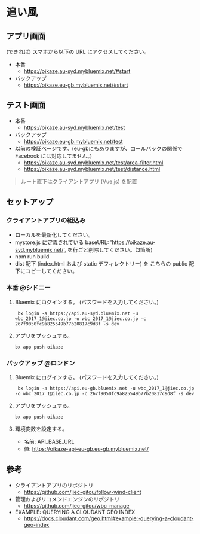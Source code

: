 # 追い風

## アプリ画面
(できれば) スマホから以下の URL にアクセスしてください。
* 本番
    - https://oikaze.au-syd.mybluemix.net/#start
* バックアップ
    - https://oikaze.eu-gb.mybluemix.net/#start

## テスト画面
* 本番
    - https://oikaze.au-syd.mybluemix.net/test
* バックアップ
    - https://oikaze.eu-gb.mybluemix.net/test
* 以前の検証ページです。(eu-gbにもありますが、コールバックの関係で Facebook には対応してません。)
    - https://oikaze.au-syd.mybluemix.net/test/area-filter.html
    - https://oikaze.au-syd.mybluemix.net/test/distance.html

> ルート直下はクライアントアプリ (Vue.js) を配置

## セットアップ

### クライアントアプリの組込み
* ローカルを最新化してください。
* mystore.js に定義されている baseURL: 'https://oikaze.au-syd.mybluemix.net/', を行ごと削除してください。(3箇所)
* npm run build
* dist 配下 (index.html および static デフィレクトリー) を こちらの public 配下にコピーしてください。

### 本番 @シドニー
1. Bluemix にログインする。 (パスワードを入力してください。)
    ```
     bx login -a https://api.au-syd.bluemix.net -u wbc_2017_1@jiec.co.jp -o wbc_2017_1@jiec.co.jp -c 267f9050fc9a825549b77b20817c9d8f -s dev
    ```

1. アプリをプッシュする。
    ```
    bx app push oikaze
    ```

### バックアップ @ロンドン
1. Bluemix にログインする。 (パスワードを入力してください。)
    ```
     bx login -a https://api.eu-gb.bluemix.net -u wbc_2017_1@jiec.co.jp -o wbc_2017_1@jiec.co.jp -c 267f9050fc9a825549b77b20817c9d8f -s dev
    ```

1. アプリをプッシュする。
    ```
    bx app push oikaze
    ```

1. 環境変数を設定する。
    - 名前: API_BASE_URL
    - 値: https://oikaze-api-eu-gb.eu-gb.mybluemix.net/

## 参考
* クライアントアプリのリポジトリ
    - https://github.com/jiec-gitou/follow-wind-client
* 管理およびリコメンドエンジンのリポジトリ
    - https://github.com/jiec-gitou/wbc_manage
* EXAMPLE: QUERYING A CLOUDANT GEO INDEX
    - https://docs.cloudant.com/geo.html#example:-querying-a-cloudant-geo-index

